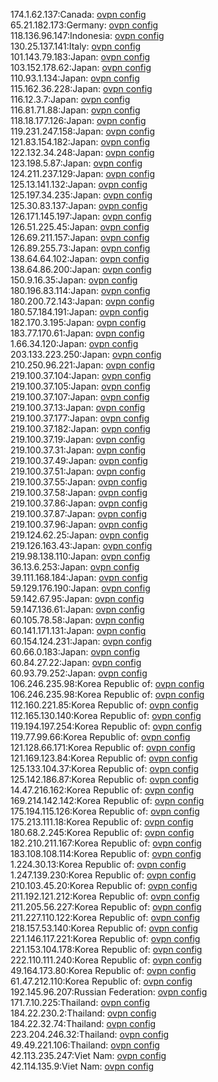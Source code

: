 174.1.62.137:Canada: [ovpn config](vpn/174_1_62_137.ovpn)  
65.21.182.173:Germany: [ovpn config](vpn/65_21_182_173.ovpn)  
118.136.96.147:Indonesia: [ovpn config](vpn/118_136_96_147.ovpn)  
130.25.137.141:Italy: [ovpn config](vpn/130_25_137_141.ovpn)  
101.143.79.183:Japan: [ovpn config](vpn/101_143_79_183.ovpn)  
103.152.178.62:Japan: [ovpn config](vpn/103_152_178_62.ovpn)  
110.93.1.134:Japan: [ovpn config](vpn/110_93_1_134.ovpn)  
115.162.36.228:Japan: [ovpn config](vpn/115_162_36_228.ovpn)  
116.12.3.7:Japan: [ovpn config](vpn/116_12_3_7.ovpn)  
116.81.71.88:Japan: [ovpn config](vpn/116_81_71_88.ovpn)  
118.18.177.126:Japan: [ovpn config](vpn/118_18_177_126.ovpn)  
119.231.247.158:Japan: [ovpn config](vpn/119_231_247_158.ovpn)  
121.83.154.182:Japan: [ovpn config](vpn/121_83_154_182.ovpn)  
122.132.34.248:Japan: [ovpn config](vpn/122_132_34_248.ovpn)  
123.198.5.87:Japan: [ovpn config](vpn/123_198_5_87.ovpn)  
124.211.237.129:Japan: [ovpn config](vpn/124_211_237_129.ovpn)  
125.13.141.132:Japan: [ovpn config](vpn/125_13_141_132.ovpn)  
125.197.34.235:Japan: [ovpn config](vpn/125_197_34_235.ovpn)  
125.30.83.137:Japan: [ovpn config](vpn/125_30_83_137.ovpn)  
126.171.145.197:Japan: [ovpn config](vpn/126_171_145_197.ovpn)  
126.51.225.45:Japan: [ovpn config](vpn/126_51_225_45.ovpn)  
126.69.211.157:Japan: [ovpn config](vpn/126_69_211_157.ovpn)  
126.89.255.73:Japan: [ovpn config](vpn/126_89_255_73.ovpn)  
138.64.64.102:Japan: [ovpn config](vpn/138_64_64_102.ovpn)  
138.64.86.200:Japan: [ovpn config](vpn/138_64_86_200.ovpn)  
150.9.16.35:Japan: [ovpn config](vpn/150_9_16_35.ovpn)  
180.196.83.114:Japan: [ovpn config](vpn/180_196_83_114.ovpn)  
180.200.72.143:Japan: [ovpn config](vpn/180_200_72_143.ovpn)  
180.57.184.191:Japan: [ovpn config](vpn/180_57_184_191.ovpn)  
182.170.3.195:Japan: [ovpn config](vpn/182_170_3_195.ovpn)  
183.77.170.61:Japan: [ovpn config](vpn/183_77_170_61.ovpn)  
1.66.34.120:Japan: [ovpn config](vpn/1_66_34_120.ovpn)  
203.133.223.250:Japan: [ovpn config](vpn/203_133_223_250.ovpn)  
210.250.96.221:Japan: [ovpn config](vpn/210_250_96_221.ovpn)  
219.100.37.104:Japan: [ovpn config](vpn/219_100_37_104.ovpn)  
219.100.37.105:Japan: [ovpn config](vpn/219_100_37_105.ovpn)  
219.100.37.107:Japan: [ovpn config](vpn/219_100_37_107.ovpn)  
219.100.37.13:Japan: [ovpn config](vpn/219_100_37_13.ovpn)  
219.100.37.177:Japan: [ovpn config](vpn/219_100_37_177.ovpn)  
219.100.37.182:Japan: [ovpn config](vpn/219_100_37_182.ovpn)  
219.100.37.19:Japan: [ovpn config](vpn/219_100_37_19.ovpn)  
219.100.37.31:Japan: [ovpn config](vpn/219_100_37_31.ovpn)  
219.100.37.49:Japan: [ovpn config](vpn/219_100_37_49.ovpn)  
219.100.37.51:Japan: [ovpn config](vpn/219_100_37_51.ovpn)  
219.100.37.55:Japan: [ovpn config](vpn/219_100_37_55.ovpn)  
219.100.37.58:Japan: [ovpn config](vpn/219_100_37_58.ovpn)  
219.100.37.86:Japan: [ovpn config](vpn/219_100_37_86.ovpn)  
219.100.37.87:Japan: [ovpn config](vpn/219_100_37_87.ovpn)  
219.100.37.96:Japan: [ovpn config](vpn/219_100_37_96.ovpn)  
219.124.62.25:Japan: [ovpn config](vpn/219_124_62_25.ovpn)  
219.126.163.43:Japan: [ovpn config](vpn/219_126_163_43.ovpn)  
219.98.138.110:Japan: [ovpn config](vpn/219_98_138_110.ovpn)  
36.13.6.253:Japan: [ovpn config](vpn/36_13_6_253.ovpn)  
39.111.168.184:Japan: [ovpn config](vpn/39_111_168_184.ovpn)  
59.129.176.190:Japan: [ovpn config](vpn/59_129_176_190.ovpn)  
59.142.67.95:Japan: [ovpn config](vpn/59_142_67_95.ovpn)  
59.147.136.61:Japan: [ovpn config](vpn/59_147_136_61.ovpn)  
60.105.78.58:Japan: [ovpn config](vpn/60_105_78_58.ovpn)  
60.141.171.131:Japan: [ovpn config](vpn/60_141_171_131.ovpn)  
60.154.124.231:Japan: [ovpn config](vpn/60_154_124_231.ovpn)  
60.66.0.183:Japan: [ovpn config](vpn/60_66_0_183.ovpn)  
60.84.27.22:Japan: [ovpn config](vpn/60_84_27_22.ovpn)  
60.93.79.252:Japan: [ovpn config](vpn/60_93_79_252.ovpn)  
106.246.235.98:Korea Republic of: [ovpn config](vpn/106_246_235_98.ovpn)  
106.246.235.98:Korea Republic of: [ovpn config](vpn/106_246_235_98.ovpn)  
112.160.221.85:Korea Republic of: [ovpn config](vpn/112_160_221_85.ovpn)  
112.165.130.140:Korea Republic of: [ovpn config](vpn/112_165_130_140.ovpn)  
119.194.197.254:Korea Republic of: [ovpn config](vpn/119_194_197_254.ovpn)  
119.77.99.66:Korea Republic of: [ovpn config](vpn/119_77_99_66.ovpn)  
121.128.66.171:Korea Republic of: [ovpn config](vpn/121_128_66_171.ovpn)  
121.169.123.84:Korea Republic of: [ovpn config](vpn/121_169_123_84.ovpn)  
125.133.104.37:Korea Republic of: [ovpn config](vpn/125_133_104_37.ovpn)  
125.142.186.87:Korea Republic of: [ovpn config](vpn/125_142_186_87.ovpn)  
14.47.216.162:Korea Republic of: [ovpn config](vpn/14_47_216_162.ovpn)  
169.214.142.142:Korea Republic of: [ovpn config](vpn/169_214_142_142.ovpn)  
175.194.115.126:Korea Republic of: [ovpn config](vpn/175_194_115_126.ovpn)  
175.213.111.18:Korea Republic of: [ovpn config](vpn/175_213_111_18.ovpn)  
180.68.2.245:Korea Republic of: [ovpn config](vpn/180_68_2_245.ovpn)  
182.210.211.167:Korea Republic of: [ovpn config](vpn/182_210_211_167.ovpn)  
183.108.108.114:Korea Republic of: [ovpn config](vpn/183_108_108_114.ovpn)  
1.224.30.13:Korea Republic of: [ovpn config](vpn/1_224_30_13.ovpn)  
1.247.139.230:Korea Republic of: [ovpn config](vpn/1_247_139_230.ovpn)  
210.103.45.20:Korea Republic of: [ovpn config](vpn/210_103_45_20.ovpn)  
211.192.121.212:Korea Republic of: [ovpn config](vpn/211_192_121_212.ovpn)  
211.205.56.227:Korea Republic of: [ovpn config](vpn/211_205_56_227.ovpn)  
211.227.110.122:Korea Republic of: [ovpn config](vpn/211_227_110_122.ovpn)  
218.157.53.140:Korea Republic of: [ovpn config](vpn/218_157_53_140.ovpn)  
221.146.117.221:Korea Republic of: [ovpn config](vpn/221_146_117_221.ovpn)  
221.153.104.178:Korea Republic of: [ovpn config](vpn/221_153_104_178.ovpn)  
222.110.111.240:Korea Republic of: [ovpn config](vpn/222_110_111_240.ovpn)  
49.164.173.80:Korea Republic of: [ovpn config](vpn/49_164_173_80.ovpn)  
61.47.212.110:Korea Republic of: [ovpn config](vpn/61_47_212_110.ovpn)  
192.145.96.207:Russian Federation: [ovpn config](vpn/192_145_96_207.ovpn)  
171.7.10.225:Thailand: [ovpn config](vpn/171_7_10_225.ovpn)  
184.22.230.2:Thailand: [ovpn config](vpn/184_22_230_2.ovpn)  
184.22.32.74:Thailand: [ovpn config](vpn/184_22_32_74.ovpn)  
223.204.246.32:Thailand: [ovpn config](vpn/223_204_246_32.ovpn)  
49.49.221.106:Thailand: [ovpn config](vpn/49_49_221_106.ovpn)  
42.113.235.247:Viet Nam: [ovpn config](vpn/42_113_235_247.ovpn)  
42.114.135.9:Viet Nam: [ovpn config](vpn/42_114_135_9.ovpn)  
